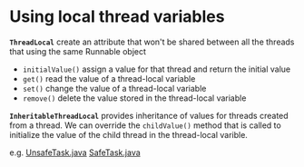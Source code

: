 # Using local thread variables

__`ThreadLocal`__ create an attribute that won't be shared between all the threads that using the same Runnable object

* `initialValue()` assign a value for that thread and return the initial value
* `get()` read the value of a thread-local variable
* `set()` change the value of a thread-local variable
* `remove()` delete the value stored in the thread-local variable

__`InheritableThreadLocal`__ provides inheritance of values for threads created from a thread.
We can override the `childValue()` method that is called to initialize the value of the child thread in the thread-local varible.

e.g. [UnsafeTask.java](using-local-thread-variables/UnSafeTask.java) [SafeTask.java](using-local-thread-variables/SafeTask.java)

